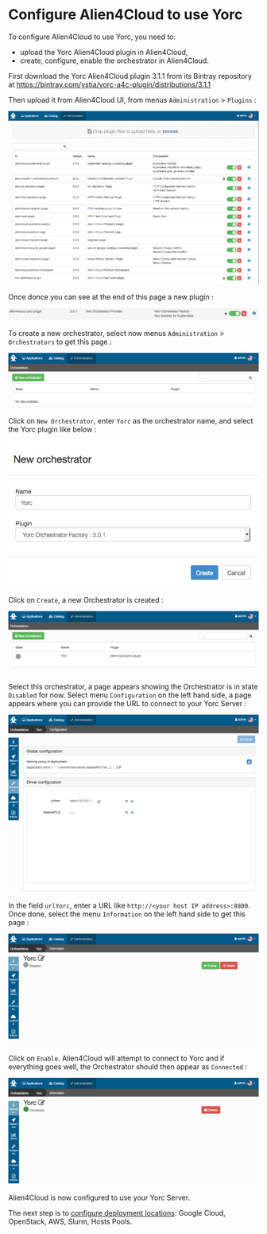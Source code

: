 # Configure Alien4Cloud to use Yorc

To configure Alien4Cloud to use Yorc, you need to:

* upload the Yorc Alien4Cloud plugin in Alien4Cloud,
* create, configure, enable the orchestrator in Alien4Cloud.

First download the Yorc Alien4Cloud plugin 3.1.1 from its Bintray repository at <https://bintray.com/ystia/yorc-a4c-plugin/distributions/3.1.1>

Then upload it from Alien4Cloud UI, from menus `Administration` > `Plugins` :

<img src="../images/a4cUploadPlugin.png">

Once donce you can see at the end of this page a new plugin :

<img src="../images/a4cPluginUploaded.png">

To create a new orchestrator, select now menus `Administration` > `Orchestrators` to get this page :

<img src="../images/a4cNewOrchestrator.png">

Click on `New Orchestrator`, enter `Yorc` as the orchestrator name, and select the Yorc plugin like below :

<img src="../images/a4cCreateOrchestrator.png">

Click on `Create`, a new Orchestrator is created :

<img src="../images/a4cOrchestratorCreated.png">

Select this orchestrator, a page appears showing the Orchestrator is in state `Disabled` for now.
Select menu `Configuration` on the left hand side, a page appears where you can 
provide the URL to connect to your Yorc Server :

<img src="../images/a4cYorcConfigure.png">

In the field `urlYorc`, enter a URL like `http://<your host IP address>:8800`.
Once done, select the menu `Information` on the left hand side to get this page :

<img src="../images/a4cYorcInfo.png">

Click on `Enable`. Alien4Cloud will attempt to connect to Yorc and if everything
goes well, the Orchestrator should then appear as `Connected` :

<img src="../images/a4cYorcConnected.png">

Alien4Cloud is now configured to use your Yorc Server.

The next step is to [configure deployment locations](configure_a4c_yorc_locations.md):
Google Cloud, OpenStack, AWS, Slurm, Hosts Pools.

